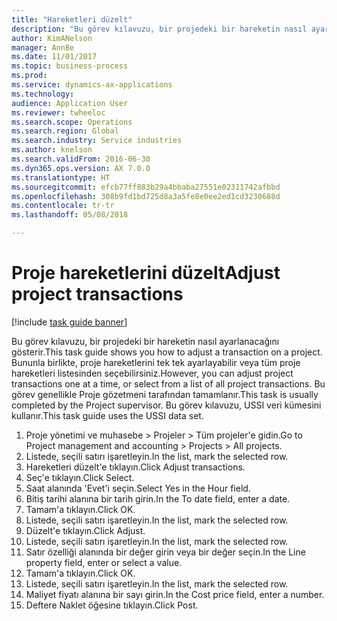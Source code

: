 ```yaml
--- 
title: "Hareketleri düzelt"
description: "Bu görev kılavuzu, bir projedeki bir hareketin nasıl ayarlanacağını gösterir."
author: KimANelson
manager: AnnBe
ms.date: 11/01/2017
ms.topic: business-process
ms.prod: 
ms.service: dynamics-ax-applications
ms.technology: 
audience: Application User
ms.reviewer: twheeloc
ms.search.scope: Operations
ms.search.region: Global
ms.search.industry: Service industries
ms.author: knelson
ms.search.validFrom: 2016-06-30
ms.dyn365.ops.version: AX 7.0.0
ms.translationtype: HT
ms.sourcegitcommit: efcb77ff883b29a4bbaba27551e02311742afbbd
ms.openlocfilehash: 308b9fd1bd725d8a3a5fe8e0ee2ed1cd3230688d
ms.contentlocale: tr-tr
ms.lasthandoff: 05/08/2018

---
```

# <a name="adjust-project-transactions"></a><span data-ttu-id="c9d2d-103">Proje hareketlerini düzelt</span><span class="sxs-lookup"><span data-stu-id="c9d2d-103">Adjust project transactions</span></span>

[!include [task guide banner](../../includes/task-guide-banner.md)]

<span data-ttu-id="c9d2d-104">Bu görev kılavuzu, bir projedeki bir hareketin nasıl ayarlanacağını gösterir.</span><span class="sxs-lookup"><span data-stu-id="c9d2d-104">This task guide shows you how to adjust a transaction on a project.</span></span> <span data-ttu-id="c9d2d-105">Bununla birlikte, proje hareketlerini tek tek ayarlayabilir veya tüm proje hareketleri listesinden seçebilirsiniz.</span><span class="sxs-lookup"><span data-stu-id="c9d2d-105">However, you can adjust project transactions one at a time, or select from a list of all project transactions.</span></span> <span data-ttu-id="c9d2d-106">Bu görev genellikle Proje gözetmeni tarafından tamamlanır.</span><span class="sxs-lookup"><span data-stu-id="c9d2d-106">This task is usually completed by the Project supervisor.</span></span> <span data-ttu-id="c9d2d-107">Bu görev kılavuzu, USSI veri kümesini kullanır.</span><span class="sxs-lookup"><span data-stu-id="c9d2d-107">This task guide uses the USSI data set.</span></span>

1. <span data-ttu-id="c9d2d-108">Proje yönetimi ve muhasebe > Projeler > Tüm projeler'e gidin.</span><span class="sxs-lookup"><span data-stu-id="c9d2d-108">Go to Project management and accounting > Projects > All projects.</span></span> 
2. <span data-ttu-id="c9d2d-109">Listede, seçili satırı işaretleyin.</span><span class="sxs-lookup"><span data-stu-id="c9d2d-109">In the list, mark the selected row.</span></span> 
3. <span data-ttu-id="c9d2d-110">Hareketleri düzelt'e tıklayın.</span><span class="sxs-lookup"><span data-stu-id="c9d2d-110">Click Adjust transactions.</span></span> 
4. <span data-ttu-id="c9d2d-111">Seç'e tıklayın.</span><span class="sxs-lookup"><span data-stu-id="c9d2d-111">Click Select.</span></span> 
5. <span data-ttu-id="c9d2d-112">Saat alanında 'Evet'i seçin.</span><span class="sxs-lookup"><span data-stu-id="c9d2d-112">Select Yes in the Hour field.</span></span> 
6. <span data-ttu-id="c9d2d-113">Bitiş tarihi alanına bir tarih girin.</span><span class="sxs-lookup"><span data-stu-id="c9d2d-113">In the To date field, enter a date.</span></span> 
7. <span data-ttu-id="c9d2d-114">Tamam'a tıklayın.</span><span class="sxs-lookup"><span data-stu-id="c9d2d-114">Click OK.</span></span> 
8. <span data-ttu-id="c9d2d-115">Listede, seçili satırı işaretleyin.</span><span class="sxs-lookup"><span data-stu-id="c9d2d-115">In the list, mark the selected row.</span></span> 
9. <span data-ttu-id="c9d2d-116">Düzelt'e tıklayın.</span><span class="sxs-lookup"><span data-stu-id="c9d2d-116">Click Adjust.</span></span> 
10. <span data-ttu-id="c9d2d-117">Listede, seçili satırı işaretleyin.</span><span class="sxs-lookup"><span data-stu-id="c9d2d-117">In the list, mark the selected row.</span></span> 
11. <span data-ttu-id="c9d2d-118">Satır özelliği alanında bir değer girin veya bir değer seçin.</span><span class="sxs-lookup"><span data-stu-id="c9d2d-118">In the Line property field, enter or select a value.</span></span> 
12. <span data-ttu-id="c9d2d-119">Tamam'a tıklayın.</span><span class="sxs-lookup"><span data-stu-id="c9d2d-119">Click OK.</span></span> 
13. <span data-ttu-id="c9d2d-120">Listede, seçili satırı işaretleyin.</span><span class="sxs-lookup"><span data-stu-id="c9d2d-120">In the list, mark the selected row.</span></span> 
14. <span data-ttu-id="c9d2d-121">Maliyet fiyatı alanına bir sayı girin.</span><span class="sxs-lookup"><span data-stu-id="c9d2d-121">In the Cost price field, enter a number.</span></span> 
15. <span data-ttu-id="c9d2d-122">Deftere Naklet öğesine tıklayın.</span><span class="sxs-lookup"><span data-stu-id="c9d2d-122">Click Post.</span></span> 

